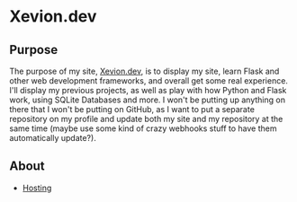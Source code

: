# Xevion.dev

## Purpose

The purpose of my site, [Xevion.dev](https://xevion.dev), is to display my site, learn Flask and other web development frameworks, and overall get some real experience.
I'll display my previous projects, as well as play with how Python and Flask work, using SQLite Databases and more.
I won't be putting up anything on there that I won't be putting on GitHub, as I want to put a separate repository on my profile and update both my site and my repository at the same time (maybe use some kind of crazy webhooks stuff to have them automatically update?).

## About

* [Hosting](./HOSTING.md)